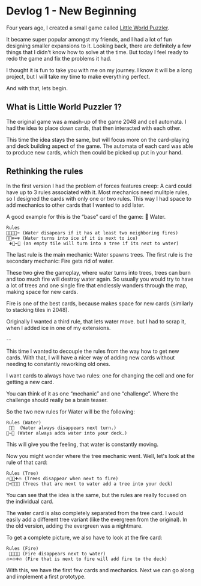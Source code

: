 # Devlog 1 - New Beginning

Four years ago, I created a small game called [Little World Puzzler](https://orasund.itch.io/little-world-puzzler).

It became super popular amongst my friends, and I had a lot of fun designing smaller expansions to it.
Looking back, there are definitely a few things that I didn't know how to solve at the time.
But today I feel ready to redo the game and fix the problems it had.

I thought it is fun to take you with me on my journey.
I know it will be a long project, but I will take my time to make everything perfect.

And with that, lets begin.

## What is Little World Puzzler 1?

The original game was a mash-up of the game 2048 and cell automata.
I had the idea to place down cards, that then interacted with each other.

This time the idea stays the same, but will focus more on the card-playing and deck building aspect of the game.
The automata of each card was able to produce new cards, which then could be picked up put in your hand.

## Rethinking the rules

In the first version I had the problem of forces features creep:
A card could have up to 3 rules associated with it.
Most mechanics need mulitple rules, so I designed the cards with only one or two rules.
This way I had space to add mechanics to other cards that I wanted to add later.

A good example for this is the “base” card of the game: 🌊 Water.

```
Rules
🌊➕🔥🔥➡️ (Water disapears if it has at least two neighboring fires)
🌊➕❄➡️❄ (Water turns into ice if it is next to ice)
 ➕🌊➡️🌳 (an empty tile will turn into a tree if its next to water)
```

The last rule is the main mechanic: Water spawns trees.
The first rule is the secondary mechanic: Fire gets rid of water.

These two give the gameplay, where water turns into trees, trees can burn and too much fire will destroy water again.
So usually you would try to have a lot of trees and one single fire that endlessly wanders through the map, making space for new cards.

Fire is one of the best cards, because makes space for new cards (similarly to stacking tiles in 2048).

Originally I wanted a third rule, that lets water move.
but I had to scrap it, when I added ice in one of my extensions.

--

This time I wanted to decouple the rules from the way how to get new cards.
With that, I will have a nicer way of adding new cards without needing to constantly reworking old ones.

I  want cards to always have two rules: one for changing the cell and one for getting a new card.

You can think of it as one “mechanic” and one “challenge”. Where the challenge should really be a brain teaser.

So the two new rules for Water will be the following:

```
Rules (Water)
 🟰🌊  (Water always disappears next turn.)
🌊⬅️🌊 (Water always adds water into your deck.)
```

This will give you the feeling, that water is constantly moving.

Now you might wonder where the tree mechanic went. Well, let's look at the rule of that card:

```
Rules (Tree)
🔥🟰🌳➕🔥 (Trees disappear when next to fire)
🌳⬅️🌳➕🌊 (Trees that are next to water add a tree into your deck)
```

You can see that the idea is the same, but the rules are really focused on the individual card.

The water card is also completely separated from the tree card.
I would easily add a different tree variant (like the evergreen from the original).
In the old version, adding the evergreen was a nightmare.

To get a complete picture, we also have to look at the fire card:

```
Rules (Fire)
 🟰🔥➕🌊 (Fire disappears next to water)
🔥⬅️🔥➕🔥 (Fire that is next to fire will add fire to the deck)
```

With this, we have the first few cards and mechanics.
Next we can go along and implement a first prototype.
